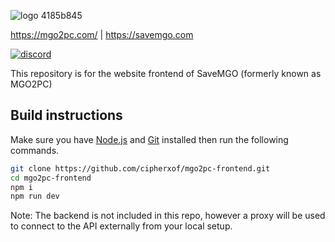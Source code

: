 ![logo 4185b845](https://user-images.githubusercontent.com/5994581/235064818-ee5558a1-e3b2-42f4-b14e-243e813d750c.png)

https://mgo2pc.com/ | https://savemgo.com

[![discord](https://img.shields.io/discord/809840002989162516?color=%235865F2&label=Discord&logo=Discord&logoColor=%23FFFFFF)](https://discord.gg/mgo2pc)

This repository is for the website frontend of SaveMGO (formerly known as MGO2PC)

## Build instructions

Make sure you have [Node.js](https://nodejs.org/en) and [Git](https://git-scm.com/) installed then run the following commands.

```bash
git clone https://github.com/cipherxof/mgo2pc-frontend.git
cd mgo2pc-frontend
npm i
npm run dev
```

Note: The backend is not included in this repo, however a proxy will be used to connect to the API externally from your local setup.
